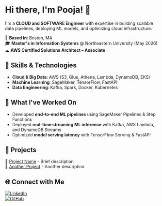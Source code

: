 # Hi there, I'm Pooja! 👋

I'm a **CLOUD and SOFTWARE Engineer** with expertise in building scalable data pipelines, deploying ML models, and optimizing cloud infrastructure.

📍 **Based in**: Boston, MA  
🎓 **Master's in Information Systems** @ Northeastern University (May 2026)  
☁ **AWS Certified Solutions Architect – Associate**  

## 🚀 Skills & Technologies  
- **Cloud & Big Data**: AWS (S3, Glue, Athena, Lambda, DynamoDB, EKS)  
- **Machine Learning**: SageMaker, TensorFlow, FastAPI  
- **Data Engineering**: Kafka, Spark, Docker, Kubernetes  

## 📌 What I've Worked On  
- Developed **end-to-end ML pipelines** using SageMaker Pipelines & Step Functions  
- Deployed **real-time streaming ML inference** with Kafka, AWS Lambda, and DynamoDB Streams  
- Optimized **model serving latency** with TensorFlow Serving & FastAPI  

## 📂 Projects  
🔹 [Project Name](https://github.com/yourproject) - Brief description  
🔹 [Another Project](https://github.com/anotherproject) - Another description  

## 🌐 Connect with Me  
[![LinkedIn](https://img.shields.io/badge/LinkedIn-blue?style=flat&logo=linkedin)](https://www.linkedin.com/in/poojadoddannavar)  
[![GitHub](https://img.shields.io/badge/GitHub-black?style=flat&logo=github)](https://github.com/poojadoddannavar)  
